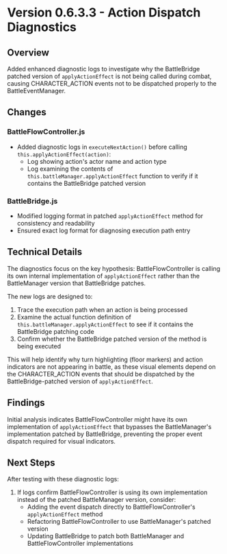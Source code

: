 # Version 0.6.3.3 - Action Dispatch Diagnostics

## Overview
Added enhanced diagnostic logs to investigate why the BattleBridge patched version of `applyActionEffect` is not being called during combat, causing CHARACTER_ACTION events not to be dispatched properly to the BattleEventManager.

## Changes

### BattleFlowController.js
- Added diagnostic logs in `executeNextAction()` before calling `this.applyActionEffect(action)`:
  - Log showing action's actor name and action type
  - Log examining the contents of `this.battleManager.applyActionEffect` function to verify if it contains the BattleBridge patched version

### BattleBridge.js
- Modified logging format in patched `applyActionEffect` method for consistency and readability
- Ensured exact log format for diagnosing execution path entry

## Technical Details
The diagnostics focus on the key hypothesis: BattleFlowController is calling its own internal implementation of `applyActionEffect` rather than the BattleManager version that BattleBridge patches. 

The new logs are designed to:
1. Trace the execution path when an action is being processed
2. Examine the actual function definition of `this.battleManager.applyActionEffect` to see if it contains the BattleBridge patching code
3. Confirm whether the BattleBridge patched version of the method is being executed

This will help identify why turn highlighting (floor markers) and action indicators are not appearing in battle, as these visual elements depend on the CHARACTER_ACTION events that should be dispatched by the BattleBridge-patched version of `applyActionEffect`.

## Findings
Initial analysis indicates BattleFlowController might have its own implementation of `applyActionEffect` that bypasses the BattleManager's implementation patched by BattleBridge, preventing the proper event dispatch required for visual indicators.

## Next Steps
After testing with these diagnostic logs:
1. If logs confirm BattleFlowController is using its own implementation instead of the patched BattleManager version, consider:
   - Adding the event dispatch directly to BattleFlowController's `applyActionEffect` method
   - Refactoring BattleFlowController to use BattleManager's patched version
   - Updating BattleBridge to patch both BattleManager and BattleFlowController implementations

